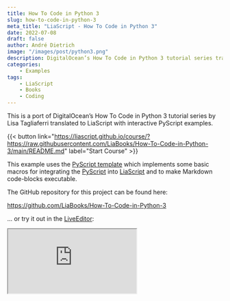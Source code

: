 ```yaml
---
title: How To Code in Python 3
slug: how-to-code-in-python-3
meta_title: "LiaScript - How To Code in Python 3"
date: 2022-07-08
draft: false
author: André Dietrich
image: "/images/post/python3.png"
description: DigitalOcean’s How To Code in Python 3 tutorial series translated to LiaScript with interactive PyScript examples.
categories:
    - Examples
tags: 
    - LiaScript
    - Books
    - Coding
---
```


This is a port of DigitalOcean’s How To Code in Python 3 tutorial series by Lisa Tagliaferri translated to LiaScript with interactive PyScript examples.

{{< button link="https://liascript.github.io/course/?https://raw.githubusercontent.com/LiaBooks/How-To-Code-in-Python-3/main/README.md" label="Start Course" >}}

This example uses the [PyScript template](https://github.com/liaTemplates/PyScript) which implements some basic macros for integrating the
[PyScript](https://pyscript.net/) into [LiaScript](https://LiaScript.github.io)
and to make Markdown code-blocks executable.

The GitHub repository for this project can be found here:

https://github.com/LiaBooks/How-To-Code-in-Python-3

... or try it out in the [LiveEditor](https://liascript.github.io/LiveEditor/?/show/file/https://raw.githubusercontent.com/LiaBooks/How-To-Code-in-Python-3/main/README.md):

<iframe loading="lazy" class="liveeditor" src="https://liascript.github.io/LiveEditor/?/show/file/https://raw.githubusercontent.com/LiaBooks/How-To-Code-in-Python-3/main/README.md"></iframe>